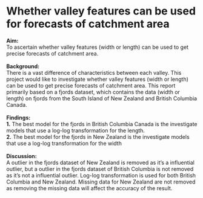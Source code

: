 # Whether valley features can be used for forecasts of catchment area
<b>Aim:</b> <br> To ascertain whether valley features (width or length) can be used to get precise forecasts 
of catchment area.
<br><br>
<b>Background:</b> <br> There is a vast difference of characteristics between each valley. This project would like 
to investigate whether valley features (width or length) can be used to get precise 
forecasts of catchment area. This report primarily based on a fjords dataset, which 
contains the data (width or length) on fjords from the South Island of New Zealand and 
British Columbia Canada.
<br><br>
<b>Findings:</b> <br> <b>1.</b> The best model for the fjords in British Columbia Canada is the investigate models that use a log-log transformation for the length. 
<br><b>2.</b> The best model for the fjords in New Zealand is the investigate models that use a log-log transformation for the width
<br><br>
<b>Discussion:</b> <br> A outlier in the fjords dataset of New Zealand is removed as it’s a influential outlier, but a outlier in the fjords dataset of British Columbia is not removed as it’s not a influential outlier. Log-log transformation is used for both British Columbia and New Zealand. Missing data for New Zealand are not removed as removing the missing data will affect the accuracy of the result.
